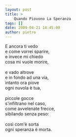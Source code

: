 ```yaml
---
layout: post
title: >
    Quando Piovono La Speranza
tags: []
date: 2009-04-21 14:45:00
author: pietro
---
```

E ancora ti vedo<br/>e come vorrei sparire,<br/>e invece mi chiedo<br/>cosa mi vuole morire,<br/><br/>e vado altrove<br/>e in fondo ad una via,<br/>intanto ora piove<br/>ogni nuvola è tua,<br/><br/>piccole gocce<br/>s'infiltrano nel caso,<br/>come avvelenate frecce,<br/>sibilando senza peso:<br/><br/>così com'è sorta<br/>ogni speranza è morta.
